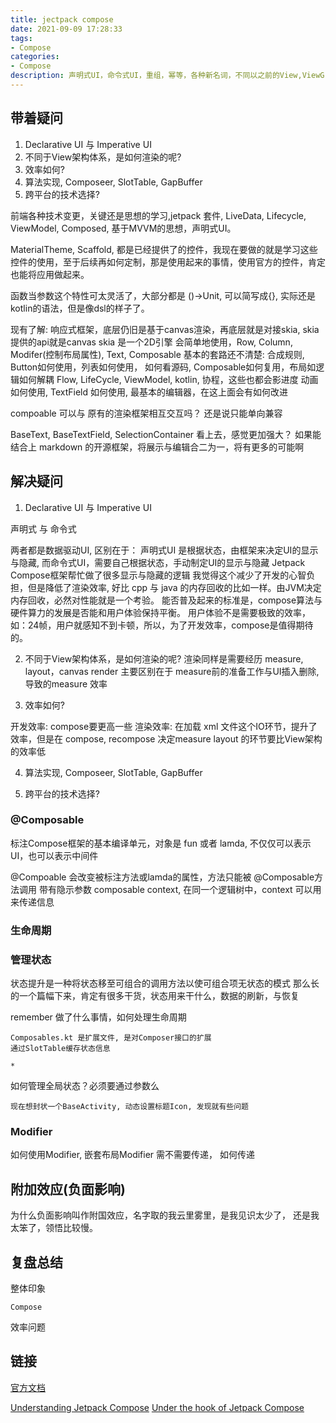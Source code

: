 ```yaml
---
title: jectpack compose
date: 2021-09-09 17:28:33
tags:
- Compose
categories:
- Compose
description: 声明式UI，命令式UI，重组，幂等，各种新名词，不同以之前的View,ViewGroup架构, 完全重做了一套UI框架，我看好Compose
---
```


## 带着疑问

1. Declarative UI 与 Imperative UI
2. 不同于View架构体系，是如何渲染的呢?
3. 效率如何?
4. 算法实现, Composeer, SlotTable, GapBuffer
5. 跨平台的技术选择?

前端各种技术变更，关键还是思想的学习,jetpack 套件, LiveData, Lifecycle, ViewModel, Composed, 基于MVVM的思想，声明式UI。


MaterialTheme, Scaffold, 都是已经提供了的控件，我现在要做的就是学习这些控件的使用，至于后续再如何定制，那是使用起来的事情，使用官方的控件，肯定也能将应用做起来。


函数当参数这个特性可太灵活了，大部分都是 ()->Unit, 可以简写成{}, 实际还是kotlin的语法，但是像dsl的样子了。

现有了解:
响应式框架，底层仍旧是基于canvas渲染，再底层就是对接skia, skia提供的api就是canvas
skia 是一个2D引擎
会简单地使用，Row, Column, Modifer(控制布局属性), Text, Composable
基本的套路还不清楚: 合成规则, Button如何使用，列表如何使用， 如何看源码, Composable如何复用，布局如逻辑如何解耦
Flow, LifeCycle, ViewModel, kotlin, 协程，这些也都会影进度
动画如何使用, TextField 如何使用, 最基本的编辑器，在这上面会有如何改进

compoable 可以与 原有的渲染框架相互交互吗？ 还是说只能单向兼容

BaseText, BaseTextField, SelectionContainer
看上去，感觉更加强大？
如果能结合上 markdown 的开源框架，将展示与编辑合二为一，将有更多的可能啊

## 解决疑问

1. Declarative UI 与 Imperative UI

声明式 与 命令式

两者都是数据驱动UI, 区别在于： 
声明式UI 是根据状态，由框架来决定UI的显示与隐藏, 而命令式UI，需要自己根据状态，手动制定UI的显示与隐藏 
Jetpack Compose框架帮忙做了很多显示与隐藏的逻辑
我觉得这个减少了开发的心智负担，但是降低了渲染效率, 好比 cpp 与 java 的内存回收的比如一样。由JVM决定内存回收，必然对性能就是一个考验。
能否普及起来的标准是，compose算法与硬件算力的发展是否能和用户体验保持平衡。
用户体验不是需要极致的效率，如：24帧，用户就感知不到卡顿，所以，为了开发效率，compose是值得期待的。

2. 不同于View架构体系，是如何渲染的呢?
渲染同样是需要经历 measure, layout，canvas render
主要区别在于 measure前的准备工作与UI插入删除, 导致的measure 效率

3. 效率如何?

开发效率: compose要更高一些
渲染效率: 在加载 xml 文件这个IO环节，提升了效率，但是在 compose, recompose 决定measure layout 的环节要比View架构的效率低

4. 算法实现, Composeer, SlotTable, GapBuffer


5. 跨平台的技术选择?


### @Composable

标注Compose框架的基本编译单元，对象是 fun 或者 lamda, 不仅仅可以表示UI，也可以表示中间件

@Compoable 会改变被标注方法或lamda的属性，方法只能被 @Composable方法调用
带有隐示参数 composable context, 在同一个逻辑树中，context 可以用来传递信息

### 生命周期


### 管理状态

状态提升是一种将状态移至可组合的调用方法以使可组合项无状态的模式
那么长的一个篇幅下来，肯定有很多干货，状态用来干什么，数据的刷新，与恢复

remember 做了什么事情，如何处理生命周期
	
	Composables.kt 是扩展文件, 是对Composer接口的扩展
	通过SlotTable缓存状态信息

	* 
如何管理全局状态？必须要通过参数么

	现在想封状一个BaseActivity, 动态设置标题Icon, 发现就有些问题

### Modifier

如何使用Modifier, 嵌套布局Modifier 需不需要传递， 如何传递

## 附加效应(负面影响)

为什么负面影响叫作附国效应，名字取的我云里雾里，是我见识太少了， 还是我太笨了，领悟比较慢。

## 复盘总结

整体印象

	Compose

效率问题


## 链接

[官方文档](https://developer.android.com/jetpack/compose/semantics?hl=zh-cn)

[Understanding Jetpack Compose](https://medium.com/androiddevelopers/understanding-jetpack-compose-part-1-of-2-ca316fe39050)
[Under the hook of Jetpack Compose](https://medium.com/androiddevelopers/under-the-hood-of-jetpack-compose-part-2-of-2-37b2c20c6cdd)

